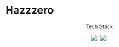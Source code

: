 # Hazzzero
<p align="center">Tech Stack</p>

<p align="center">
  <img src="https://img.shields.io/badge/Python-3766AB?style=flat-square&logo=Python&logoColor=white"/></a>&nbsp
  <img src="https://img.shields.io/badge/Django-F880EE?style=flat-square&logo=Django&logoColor=white"/></a>&nbsp 
</p>

